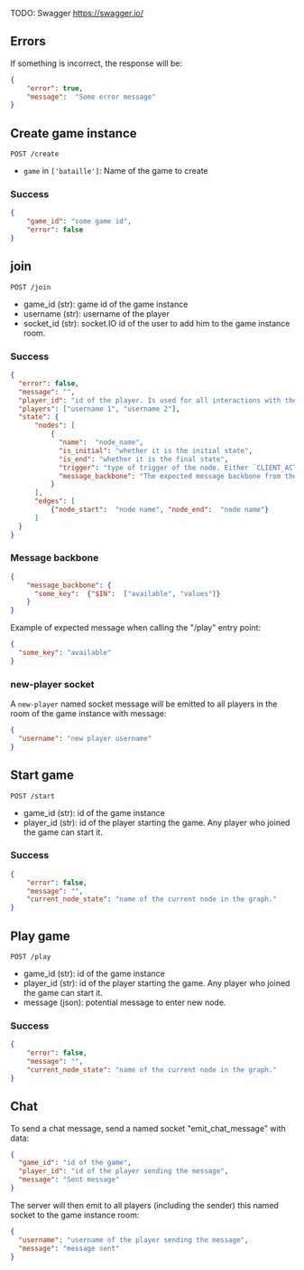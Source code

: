 TODO: Swagger https://swagger.io/
## Errors
If something is incorrect, the response will be:
```json
{
    "error": true,
    "message":  "Some error message"
}
```

## Create game instance

`POST /create`
- `game` in `['bataille']`:  Name of the game to create

### Success
```json
{
    "game_id": "some game id",
    "error": false
}
```

## join

`POST /join`
  - game_id (str): game id of the game instance
  - username (str): username of the player
  - socket_id (str): socket.IO id of the user to add him to the game instance room.

### Success
```json
{
  "error": false,
  "message": "",
  "player_id": "id of the player. Is used for all interactions with the server.",
  "players": ["username 1", "username 2"],
  "state": {
      "nodes": [
          {
            "name":  "node_name",
            "is_initial": "whether it is the initial state",
            "is_end": "whether it is the final state",
            "trigger": "type of trigger of the node. Either `CLIENT_ACTION` if state starts if the client calls the /play API, or null if started automatically.",
            "message_backbone": "The expected message backbone from the server when this node is triggered"
          }
      ],
      "edges": [         
          {"node_start":  "node name", "node_end":  "node name"}
      ]    
  }
}
```
### Message backbone 
```json
{
    "message_backbone": {
      "some_key":  {"$IN":  ["available", "values"]}
    }
}
```
Example of expected message when calling the "/play" entry point:
```json
{
  "some_key": "available"
}
```

### new-player socket
A `new-player` named socket message will be emitted to all players in the room of the game instance with message:
```json
{
  "username": "new player username"
}
```

## Start game

`POST /start`
- game_id (str): id of the game instance
- player_id (str): id of the player starting the game. Any player who joined the game can start it.

### Success
```json
{
    "error": false,
    "message": "",
    "current_node_state": "name of the current node in the graph."
}
```


## Play game

`POST /play`
- game_id (str): id of the game instance
- player_id (str): id of the player starting the game. Any player who joined the game can start it.
- message (json): potential message to enter new node.

### Success
```json
{
    "error": false,
    "message": "",
    "current_node_state": "name of the current node in the graph."
}
```


## Chat
To send a chat message, send a named socket "emit_chat_message" with data:
```json
{
  "game_id": "id of the game",
  "player_id": "id of the player sending the message",
  "message": "Sent message"
}
```

The server will then emit to all players (including the sender) this named socket to the game instance room:
```json
{
  "username": "username of the player sending the message",
  "message": "message sent"
}
```
